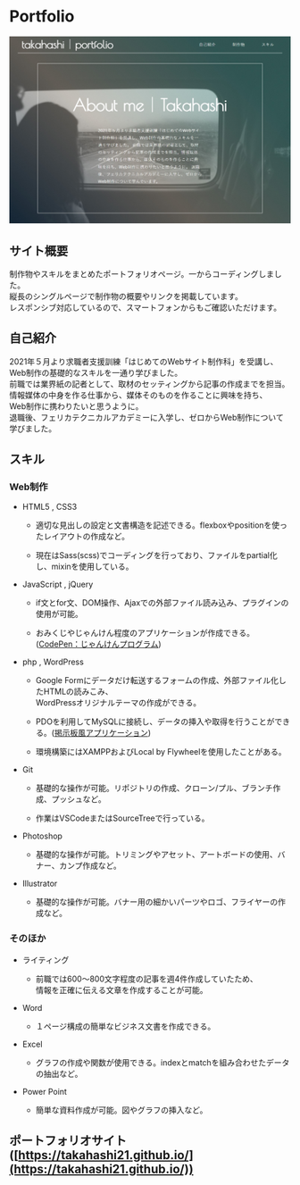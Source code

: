 # Portfolio
[ ![ポートフォリオ画像](img/portfolio.jpg) ](https://takahashi21.github.io/)

## サイト概要
制作物やスキルをまとめたポートフォリオページ。一からコーディングしました。  
縦長のシングルページで制作物の概要やリンクを掲載しています。  
レスポンシブ対応しているので、スマートフォンからもご確認いただけます。  

## 自己紹介
2021年５月より求職者支援訓練「はじめてのWebサイト制作科」を受講し、  
Web制作の基礎的なスキルを一通り学びました。  
前職では業界紙の記者として、取材のセッティングから記事の作成までを担当。  
情報媒体の中身を作る仕事から、媒体そのものを作ることに興味を持ち、  
Web制作に携わりたいと思うように。  
退職後、フェリカテクニカルアカデミーに入学し、ゼロからWeb制作について学びました。  

## スキル
### Web制作
- HTML5 , CSS3

    - 適切な見出しの設定と文書構造を記述できる。flexboxやpositionを使ったレイアウトの作成など。

    - 現在はSass(scss)でコーディングを行っており、ファイルをpartial化し、mixinを使用している。

- JavaScript , jQuery

    - if文とfor文、DOM操作、Ajaxでの外部ファイル読み込み、プラグインの使用が可能。

    - おみくじやじゃんけん程度のアプリケーションが作成できる。([CodePen：じゃんけんプログラム](https://codepen.io/takahashi210517/pen/WNjxYmx))

- php , WordPress

    - Google Formにデータだけ転送するフォームの作成、外部ファイル化したHTMLの読みこみ、  
    WordPressオリジナルテーマの作成ができる。
    
    - PDOを利用してMySQLに接続し、データの挿入や取得を行うことができる。([掲示板風アプリケーション](http://takahashi21.starfree.jp/work/boads/boads1.php))

    - 環境構築にはXAMPPおよびLocal by Flywheelを使用したことがある。

- Git

    - 基礎的な操作が可能。リポジトリの作成、クローン/プル、ブランチ作成、プッシュなど。

    - 作業はVSCodeまたはSourceTreeで行っている。

- Photoshop

    - 基礎的な操作が可能。トリミングやアセット、アートボードの使用、バナー、カンプ作成など。

- Illustrator

    - 基礎的な操作が可能。バナー用の細かいパーツやロゴ、フライヤーの作成など。

### そのほか
- ライティング

    - 前職では600～800文字程度の記事を週4件作成していたため、  
    情報を正確に伝える文章を作成することが可能。

- Word

    - １ページ構成の簡単なビジネス文書を作成できる。

- Excel

    - グラフの作成や関数が使用できる。indexとmatchを組み合わせたデータの抽出など。

- Power Point

    - 簡単な資料作成が可能。図やグラフの挿入など。  

## ポートフォリオサイト([https://takahashi21.github.io/](https://takahashi21.github.io/))
